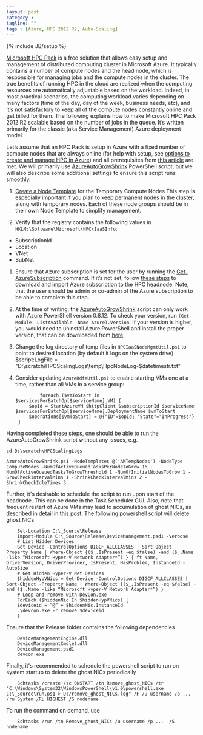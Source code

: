 ```yaml
---
layout: post
category : 
tagline: ""
tags : [Azure, HPC 2012 R2, Auto-Scaling]
---
```

{% include JB/setup %}

[Microsoft HPC Pack](https://technet.microsoft.com/en-us/library/cc514029.aspx) is a free solution that allows easy setup and management of distributed computing cluster in Microsoft Azure. It typically contains a number of compute nodes and the head node, which is responsible for managing jobs and the compute nodes in the cluster.  The true benefits of running HPC in the cloud are realized when the computing resources are automatically adjustable based on the workload. Indeed, in most practical scenarios, the computing workload varies depending on many factors (time of the day, day of the week, business needs, etc), and it’s not satisfactory to keep all of the compute nodes constantly online and get billed for them.  The following explains how to make Microsoft HPC Pack 2012 R2 scalable based on the number of jobs in the queue. It’s written primarily for the classic (aka Service Management) Azure deployment model.

Let’s assume that an HPC Pack is setup in Azure with a fixed number of compute nodes that are always online (for help with setup, see [options to create and manage HPC in Azure](https://azure.microsoft.com/en-us/documentation/articles/virtual-machines-hpcpack-cluster-options/)) and all prerequisites from [this article](https://azure.microsoft.com/en-us/documentation/articles/virtual-machines-hpcpack-cluster-node-autogrowshrink/) are met. We will primarily use [AzureAutoGrowShrink](https://azure.microsoft.com/en-us/documentation/articles/virtual-machines-hpcpack-cluster-node-autogrowshrink/) PowerShell script, but we will also describe some additional settings to ensure this script runs smoothly.

1. [Create a Node Template](https://technet.microsoft.com/en-us/library/cc972903(v=ws.10).aspx) for the Temporary Compute Nodes
This step is especially important if you plan to keep permanent nodes in the cluster, along with temporary nodes. Each of these node groups should be in their own Node Template to simplify management. 

1. Verify that the registry contains the following values in `HKLM:\Software\Microsoft\HPC\IaaSInfo`:
  * SubscriptionId
  * Location
  * VNet
  * SubNet
 

1. Ensure that Azure subscription is set for the user by running the [Get-AzureSubscription](https://msdn.microsoft.com/en-us/library/dn495302.aspx) command. If it’s not set, follow [these steps](https://msdn.microsoft.com/en-us/library/dn385850(v=nav.70).aspx) to download and import Azure subscription to the HPC headnode. Note, that the user should be admin or co-admin of the Azure subscription to be able to complete this step.

1. At the time of writing, the [AzureAutoGrowShrink](https://azure.microsoft.com/en-us/documentation/articles/virtual-machines-hpcpack-cluster-node-autogrowshrink/) script can only work with Azure PowerShell version 0.8.12. To check your version, run `(Get-Module -ListAvailable -Name Azure).Version`. If your version is higher, you would need to uninstall Azure PowerShell and install the proper version, that can be downloaded from [here](http://az412849.vo.msecnd.net/downloads03/azure-powershell.0.8.12.msi).

1. Change the log directory of temp files in `HPCIaaSNodeMgmtUtil.ps1` to point to desired location (by default it logs on the system drive)
        $script:LogFile = "D:\scratch\HPCScalingLogs\temp\HpcNodeLog-$datetimestr.txt"

1. Consider updating `AzureRdfeUtil.ps1` to enable starting VMs one at a time, rather than all VMs in a service group:

        		foreach ($vmToStart in $servicesForBatchOp[$serviceName].VM) {
			$opId = StartAzureVM $httpClient $subscriptionId $serviceName $servicesForBatchOp[$serviceName].DeploymentName $vmToStart
			$operations[$vmToStart] = @{"ID"=$opId; "State"="InProgress"}
		}
		
Having completed these steps, one should be able to run the AzureAutoGrowShrink script without any issues, e.g.

```
cd D:\scratch\HPCScalingLogs
```
```
AzureAutoGrowShrink.ps1 -NodeTemplates @('AMTempNodes') -NodeType ComputeNodes -NumOfActiveQueuedTasksPerNodeToGrow 16 -NumOfActiveQueuedTasksToGrowThreshold 1 -NumOfInitialNodesToGrow 1 -GrowCheckIntervalMins 1 -ShrinkCheckIntervalMins 2 -ShrinkCheckIdleTimes 3
```

Further, it's desirable to schedule the script to run upon start of the headnode. This can be done in the Task Scheduler GUI. Also, note that frequent restart of Azure VMs may lead to accumulation of ghost NICs, as described in detail in [this post](https://systemcenterpoint.wordpress.com/2014/10/16/hidden-network-adapters-in-azure-vm-and-unable-to-access-network-resources/comment-page-1/). The following powershell script will delete ghost NICs

        Set-Location C:\_Source\Release
        Import-Module C:\_Source\Release\DeviceManagement.psd1 -Verbose
        # List Hidden Devices
        Get-Device -ControlOptions DIGCF_ALLCLASSES | Sort-Object -Property Name | Where-Object {($_.IsPresent -eq $false) -and ($_.Name -like “Microsoft Hyper-V Network Adapter*”) } | ft Name, DriverVersion, DriverProvider, IsPresent, HasProblem, InstanceId -AutoSize
        # Get Hidden Hyper-V Net Devices
        $hiddenHypVNics = Get-Device -ControlOptions DIGCF_ALLCLASSES | Sort-Object -Property Name | Where-Object {($_.IsPresent -eq $false) -and ($_.Name -like “Microsoft Hyper-V Network Adapter*”) }
        # Loop and remove with DevCon.exe
        ForEach ($hiddenNic In $hiddenHypVNics) {
        $deviceid = “@” + $hiddenNic.InstanceId
        .\devcon.exe -r remove $deviceid
        } 

Ensure that the Release folder contains the following dependencies

        DeviceManagementEngine.dll
        DeviceManagementCmdlet.dll
        DeviceManagement.psd1
        devcon.exe
        
Finally, it's recommended to schedule the powershell script to run on system startup to delete the ghost NICs periodically

        Schtasks /create /sc ONSTART /tn Remove_ghost_NICs /tr "C:\Windows\System32\WindowsPowerShell\v1.0\powershell.exe C:\_Source\run.ps1 > D:/remove_ghost_NICs.log" /F /u username /p ... /ru System /RL HIGHEST /S nodename
        

To run the command on demand, use

        Schtasks /run /tn Remove_ghost_NICs /u username /p ...  /S nodename
